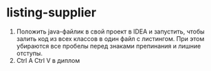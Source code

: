 # listing-supplier 
1. Положить java-файлик в свой проект в IDEA и запустить, чтобы залить код из всех классов в один файл с листингом. При этом убираются все пробелы перед знаками препинания и лишние отступы. 
2. Ctrl A Ctrl V в диплом
